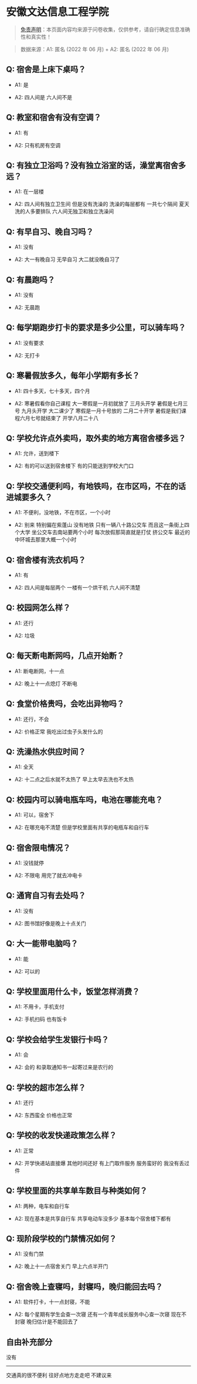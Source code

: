 # 安徽文达信息工程学院

> [免责声明](https://colleges.chat/#_3)：本页面内容均来源于问卷收集，仅供参考，请自行确定信息准确性和真实性！

> 数据来源：A1: 匿名 (2022 年 06 月) + A2: 匿名 (2022 年 06 月)

## Q: 宿舍是上床下桌吗？

- A1: 是

- A2: 四人间是 六人间不是

## Q: 教室和宿舍有没有空调？

- A1: 有

- A2: 只有机房有空调

## Q: 有独立卫浴吗？没有独立浴室的话，澡堂离宿舍多远？

- A1: 在一层楼

- A2: 四人间有独立卫生间 但是没有洗澡的 洗澡的每层都有 一共七个隔间 夏天洗的人多要排队 六人间无独卫和独立洗澡间

## Q: 有早自习、晚自习吗？

- A1: 没有

- A2: 大一有晚自习 无早自习 大二就没晚自习了

## Q: 有晨跑吗？

- A1: 没有

- A2: 无晨跑

## Q: 每学期跑步打卡的要求是多少公里，可以骑车吗？

- A1: 没有要求

- A2: 无打卡

## Q: 寒暑假放多久，每年小学期有多长？

- A1: 四十多天，七十多天，四个月

- A2: 寒暑假看你自己课程 大一寒假是一月初就放了 三月头开学 暑假是七月三号 九月头开学 大二课少了 寒假是一月十号放的 二月二十开学 暑假是我们课程六月七号就结束了 开学八月二十八

## Q: 学校允许点外卖吗，取外卖的地方离宿舍楼多远？

- A1: 允许，送到楼下

- A2: 有的可以送到宿舍楼下 有的只能送到学校大门口

## Q: 学校交通便利吗，有地铁吗，在市区吗，不在的话进城要多久？

- A1: 不便利，没地铁，不在市区，一个小时

- A2: 别来 特别偏在紫蓬山 没有地铁 只有一辆八十路公交车 而且这一条街上四个大学 坐公交车去南站要两个小时 每次放假那简直就是打仗 挤公交车 最近的中环城去那里大概一个小时

## Q: 宿舍楼有洗衣机吗？

- A1: 有

- A2: 四人间是每层两个 一楼有一个烘干机 六人间不清楚

## Q: 校园网怎么样？

- A1: 还行

- A2: 垃圾

## Q: 每天断电断网吗，几点开始断？

- A1: 断电断网，十一点

- A2: 晚上十一点熄灯 不断电

## Q: 食堂价格贵吗，会吃出异物吗？

- A1: 还行，不会

- A2: 价格正常 我吃出过虫子头发什么的

## Q: 洗澡热水供应时间？

- A1: 全天

- A2: 十二点之后水就不太热了 早上太早去洗也不太热

## Q: 校园内可以骑电瓶车吗，电池在哪能充电？

- A1: 可以，宿舍下

- A2: 在哪充电不清楚 但是学校里面有共享的电瓶车和自行车

## Q: 宿舍限电情况？

- A1: 没钱就停

- A2: 不限电 用完了就去冲电卡

## Q: 通宵自习有去处吗？

- A1: 没有

- A2: 图书馆好像是晚上十点关门

## Q: 大一能带电脑吗？

- A1: 能

- A2: 可以的

## Q: 学校里面用什么卡，饭堂怎样消费？

- A1: 不用卡，手机支付

- A2: 手机扫码 也有饭卡

## Q: 学校会给学生发银行卡吗？

- A1: 会

- A2: 会的 和录取通知书一起寄过来是农行的

## Q: 学校的超市怎么样？

- A1: 还行

- A2: 东西蛮全 价格也正常

## Q: 学校的收发快递政策怎么样？

- A1: 正常

- A2: 开学快递站直接爆 其他时间还好 有上门取件服务 服务蛮好的 我没有丢过件

## Q: 学校里面的共享单车数目与种类如何？

- A1: 两种，电车和自行车

- A2: 现在基本是共享自行车 共享电动车没多少 基本每个宿舍楼下都有

## Q: 现阶段学校的门禁情况如何？

- A1: 没有门禁

- A2: 晚上十一点宿舍关门 早上六点半开门

## Q: 宿舍晚上查寝吗，封寝吗，晚归能回去吗？

- A1: 软件打卡，十一点封寝，不能

- A2: 每个星期有学生会查一次寝 还有一个青年成长服务中心查一次寝 现在不封寝 晚归估计是不能回去了

## 自由补充部分

没有

***

交通真的很不便利 往好点地方走走吧 不建议来